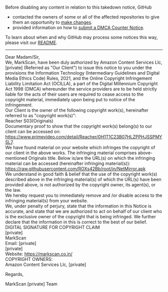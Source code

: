 Before disabling any content in relation to this takedown notice, GitHub
- contacted the owners of some or all of the affected repositories to give them an opportunity to [make changes](https://docs.github.com/en/github/site-policy/dmca-takedown-policy#a-how-does-this-actually-work).
- provided information on how to [submit a DMCA Counter Notice](https://docs.github.com/en/articles/guide-to-submitting-a-dmca-counter-notice).

To learn about when and why GitHub may process some notices this way, please visit our [README](https://github.com/github/dmca/blob/master/README.md#anatomy-of-a-takedown-notice).

---

Dear Madam/Sir,  
We, MarkScan, have been duly authorized by Amazon Content Services Llc, [private] (Referred as "Our Client") to issue this notice to you under the provisions the Information Technology (Intermediary Guidelines and Digital Media Ethics Code) Rules, 2021, and the Online Copyright Infringement Liability Limitation Act (OCILLA), a part of the Digital Millennium Copyright Act 1998 (DMCA) whereunder the service providers are to be held strictly liable for the acts of their users are required to cease access to the copyright material, immediately upon being put to notice of the infringement.  
Our Client is the owner of the following copyright work(s), hereinafter referred to as "copyright work(s)":  
Reacher S03(Originals)  
Documentary proof to show that the copyright work(s) belong(s) to our client can be accessed on:  
https://www.primevideo.com/detail/Reacher/0H1T1C23B07HLZPPHJSSPMYSL7.  
We have found material on your website which infringes the copyright of our client in the above works. The infringing material comprises above-mentioned Originals title. Below is/are the URL(s) on which the infringing material can be accessed (hereinafter infringing material(s)):  
https://raw.githubusercontent.com/ROXs42Bb/root/in/NetMirror.apk  
We understand in good faith & belief that the use of the copyright work(s) described above in the infringing material(s) of which the URL(s) have been provided above, is not authorized by the copyright owner, its agent(s), or the law.  
We hereby request you to immediately remove and /or disable access to the infringing material(s) from your website.  
We, under penalty of perjury, state that the information in this Notice is accurate, and state that we are authorized to act on behalf of our client who is the exclusive owner of the copyright that is being infringed. We further declare that the information in this is correct to the best of our belief.  
DIGITAL SIGNATURE FOR COPYRIGHT CLAIM  
[private]  
MarkScan  
Email: [private]  
[private]  
Website: https://markscan.co.in/  
COPYRIGHT OWNERS:  
Amazon Content Services Llc, [private]  

Regards,

MarkScan [private] Team
